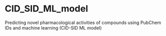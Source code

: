# CID_SID_ML_model
Predicting novel pharmacological activities of compounds using PubChem IDs and machine learning (CID-SID ML model)
